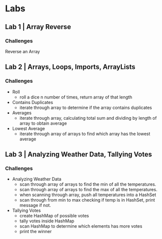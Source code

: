 # Labs

## Lab 1 | Array Reverse
### Challenges
Reverse an Array

## Lab 2 | Arrays, Loops, Imports, ArrayLists

### Challenges
  - Roll
    - roll a dice n number of times, return array of that length
  - Contains Duplicates
    - iterate through array to determine if the array contains duplicates
  - Averages
    - iterate through array, calculating total sum and dividing by length of array to obtain average
  - Lowest Average
    - iterate through array of arrays to find which array has the lowest average

## Lab 3 | Analyzing Weather Data, Tallying Votes

### Challenges
  - Analyzing Weather Data
    - scan through array of arrays to find the min of all the temperatures.
    - scan through array of arrays to find the max of all the temperatures.
    - when scanning through array, push all temperatures into a HashSet
    - scan through from min to max checking if temp is in HashSet, print message if not.
  - Tallying Votes
    - create HashMap of possible votes
    - tally votes inside HashMap
    - scan HashMap to determine which elements has more votes
    - print the winner